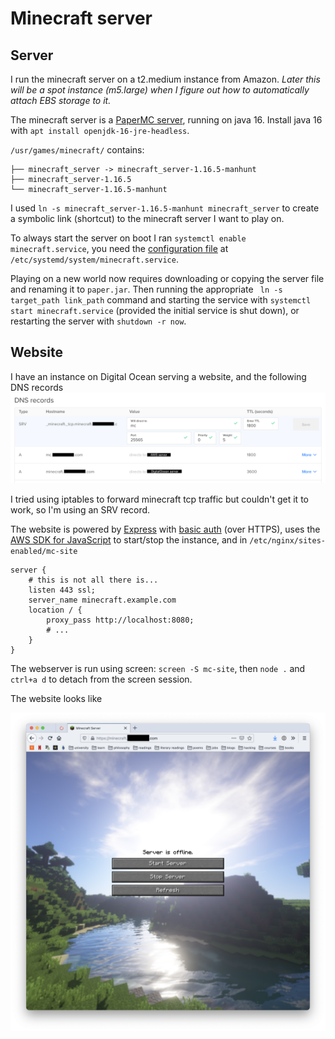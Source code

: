 # Minecraft server

## Server

I run the minecraft server on a t2.medium instance from Amazon. _Later this will be a spot instance (m5.large) when I figure out how to automatically attach EBS storage to it._

The minecraft server is a [PaperMC server](https://papermc.io/), running on java 16. Install java 16 with `apt install openjdk-16-jre-headless`.

`/usr/games/minecraft/` contains:

```
├── minecraft_server -> minecraft_server-1.16.5-manhunt
├── minecraft_server-1.16.5
└── minecraft_server-1.16.5-manhunt
```

I used `ln -s minecraft_server-1.16.5-manhunt minecraft_server` to create a symbolic link (shortcut) to the minecraft server I want to play on.

To always start the server on boot I ran `systemctl enable minecraft.service`, you need the [configuration file](minecraft.service) at `/etc/systemd/system/minecraft.service`.

Playing on a new world now requires downloading or copying the server file and renaming it to `paper.jar`. Then running the appropriate ` ln -s target_path link_path` command and starting the service with `systemctl start minecraft.service` (provided the initial service is shut down), or restarting the server with `shutdown -r now`.


## Website

I have an instance on Digital Ocean serving a website, and the following DNS records
![DNS records](DNS_records.png)

I tried using iptables to forward minecraft tcp traffic but couldn't get it to work, so I'm using an SRV record.

The website is powered by [Express](https://expressjs.com/) with [basic auth](https://www.npmjs.com/package/express-basic-auth) (over HTTPS), uses the [AWS SDK for JavaScript](https://aws.amazon.com/sdk-for-javascript/) to start/stop the instance, and in `/etc/nginx/sites-enabled/mc-site`

```
server {
    # this is not all there is...
    listen 443 ssl;
    server_name minecraft.example.com
    location / {
        proxy_pass http://localhost:8080;
        # ...
    }
}
```

The webserver is run using screen: `screen -S mc-site`, then `node .` and `ctrl+a d` to detach from the screen session.

The website looks like

![Minecraft Server](mcserver.png)